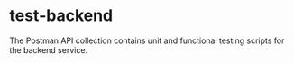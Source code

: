 # test-backend

The Postman API collection contains unit and functional testing scripts for the backend service.
